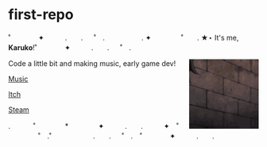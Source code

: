 # first-repo
˚　　　　✦　　　.　　. 　 ˚　.　　　　　 . ✦　　　 　˚　　. ★⋆  It's me, **Karuko**!˚　　　　✦　　　.　　. 　 ˚　.　　　　 


<img align="right" width="140" height="140" src="https://github.com/Nawkaruko/First-Repo/blob/main/assets/raphtalia.gif">


Code a little bit and making music, early game dev! 

[Music](https://band.link/Nawkaruko)

[Itch](https://nawkaruko.itch.io/)

[Steam](https://steamcommunity.com/id/nawkaruko)

.   　　˚　　 　　*　　 　　✦　　　.　　.　　　✦　˚ 　　　　 ˚　.˚　　　　　　.　　. 　 ˚　.　˚　　　　✦　　　.　　. 　
